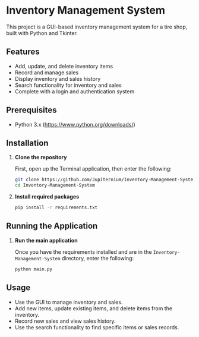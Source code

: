 # Inventory Management System

This project is a GUI-based inventory management system for a tire shop, built with Python and Tkinter.

## Features
- Add, update, and delete inventory items
- Record and manage sales
- Display inventory and sales history
- Search functionality for inventory and sales
- Complete with a login and authentication system
  
## Prerequisites
- Python 3.x (https://www.python.org/downloads/)

## Installation

1. **Clone the repository**

   First, open up the Terminal application, then enter the following:
    ```sh
    git clone https://github.com/Jupiternium/Inventory-Management-System.git
    cd Inventory-Management-System
    ```

2. **Install required packages**
    ```sh
    pip install -r requirements.txt
    ```

## Running the Application

1. **Run the main application**

   Once you have the requirements installed and are in the ```Inventory-Management-System``` directory, enter the following:
    ```sh
    python main.py
    ```

## Usage

- Use the GUI to manage inventory and sales.
- Add new items, update existing items, and delete items from the inventory.
- Record new sales and view sales history.
- Use the search functionality to find specific items or sales records.

